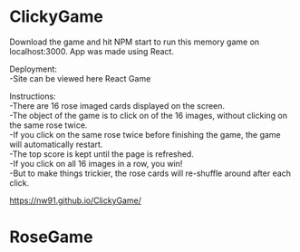 # ClickyGame

Download the game and hit NPM start to run this memory game on localhost:3000. App was made using React.
<br>

Deployment:
<br>
-Site can be viewed here React Game
<br>

Instructions:
<br>
-There are 16 rose imaged cards displayed on the screen.
<br>
-The object of the game is to click on of the 16 images, without clicking on the same rose twice.
<br>
-If you click on the same rose twice before finishing the game, the game will automatically restart.
<br>
-The top score is kept until the page is refreshed.
<br>
-If you click on all 16 images in a row, you win!
<br>
-But to make things trickier, the rose cards will re-shuffle around after each click.

https://nw91.github.io/ClickyGame/
# RoseGame
